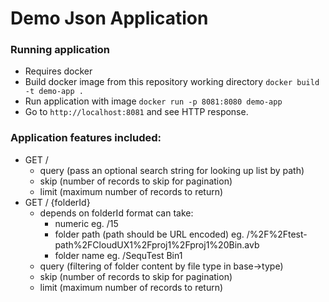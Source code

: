 # Demo Json Application

### Running application
* Requires docker
* Build docker image from this repository working directory
```docker build -t demo-app .``` 
* Run application with image
```docker run -p 8081:8080 demo-app```
* Go to ```http://localhost:8081``` and see HTTP response.

### Application features included:
- GET / 
  * query (pass an optional search string for looking up list by path)
  * skip (number of records to skip for pagination)
  * limit (maximum number of records to return)
- GET / {folderId}
  * depends on folderId format can take:
    * numeric eg. /15
    * folder path (path should be URL encoded) eg. /%2F%2Ftest-path%2FCloudUX1%2Fproj1%2Fproj1%20Bin.avb
    * folder name eg. /SequTest Bin1
  * query (filtering of folder content by file type in base->type)
  * skip (number of records to skip for pagination)
  * limit (maximum number of records to return) 
